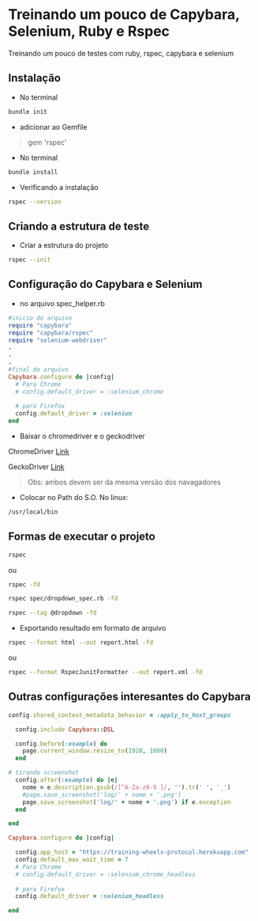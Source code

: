 # Treinando um pouco de Capybara, Selenium, Ruby e Rspec

Treinando um pouco de testes com ruby, rspec, capybara e selenium

## Instalação

- No terminal

```bash
bundle init
```

- adicionar ao Gemfile

>gem 'rspec'

- No terminal

```bash
bundle install
```

- Verificando a instalação

```bash
rspec --version
```

## Criando a estrutura de teste

- Criar a estrutura do projeto

```bash
rspec --init
```

## Configuração do Capybara e Selenium

- no arquivo spec_helper.rb

```ruby
#inicio do arquivo
require "capybara"
require "capybara/rspec"
require "selenium-webdriver"
.
.
.
#final do arquivo
Capybara.configure do |config|
  # Para Chrome
  # config.default_driver = :selenium_chrome
  
  # para Firefox
  config.default_driver = :selenium
end
```

- Baixar o chromedriver e o geckodriver

ChromeDriver [Link](https://chromedriver.storage.googleapis.com/index.html)

GeckoDriver [Link](https://github.com/mozilla/geckodriver/releases)

> Obs: ambos devem ser da mesma versão dos navagadores

- Colocar no Path do S.O. No linux:

```bash
/usr/local/bin
```

## Formas de executar o projeto

```bash
rspec
```

ou

```bash
rspec -fd
```

```bash
rspec spec/dropdown_spec.rb -fd
```

```bash
rspec --tag @dropdown -fd
```

- Exportando resultado em formato de arquivo

```bash
rspec --format html --out report.html -fd
```

ou

```bash
rspec --format RspecJunitFormatter --out report.xml -fd
```

## Outras configurações interesantes do Capybara

```ruby
config.shared_context_metadata_behavior = :apply_to_host_groups

  config.include Capybara::DSL

  config.before(:example) do
    page.current_window.resize_to(1920, 1080)
  end

# tirando screenshot
  config.after(:example) do |e|
    nome = e.description.gsub(/[^A-Za-z0-9 ]/, '').tr(' ', '_')
    #page.save_screenshot('log/' + nome + '.png')
    page.save_screenshot('log/' + nome + '.png') if e.exception
  end

end

Capybara.configure do |config|

  config.app_host = "https://training-wheels-protocol.herokuapp.com"
  config.default_max_wait_time = 7
  # Para Chrome
  # config.default_driver = :selenium_chrome_headless
  
  # para Firefox
  config.default_driver = :selenium_headless

end
```
